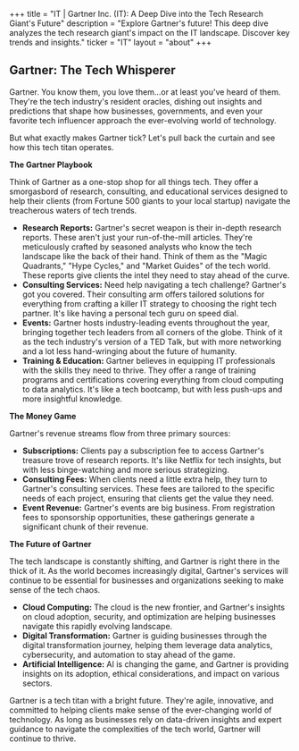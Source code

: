 +++
title = "IT |  Gartner Inc. (IT):  A Deep Dive into the Tech Research Giant's Future"
description = "Explore Gartner's future!  This deep dive analyzes the tech research giant's impact on the IT landscape. Discover key trends and insights."
ticker = "IT"
layout = "about"
+++

        


## Gartner: The Tech Whisperer 

Gartner.  You know them, you love them...or at least you've heard of them. They're the tech industry's resident oracles, dishing out insights and predictions that shape how businesses, governments, and even your favorite tech influencer approach the ever-evolving world of technology. 

But what exactly makes Gartner tick? Let's pull back the curtain and see how this tech titan operates.

**The Gartner Playbook**

Think of Gartner as a one-stop shop for all things tech. They offer a smorgasbord of research, consulting, and educational services designed to help their clients (from Fortune 500 giants to your local startup) navigate the treacherous waters of tech trends.

* **Research Reports:** Gartner's secret weapon is their in-depth research reports. These aren't just your run-of-the-mill articles. They're meticulously crafted by seasoned analysts who know the tech landscape like the back of their hand.  Think of them as the "Magic Quadrants," "Hype Cycles," and "Market Guides" of the tech world. These reports give clients the intel they need to stay ahead of the curve.
* **Consulting Services:**  Need help navigating a tech challenge? Gartner's got you covered. Their consulting arm offers tailored solutions for everything from crafting a killer IT strategy to choosing the right tech partner. It's like having a personal tech guru on speed dial.
* **Events:**  Gartner hosts industry-leading events throughout the year,  bringing together tech leaders from all corners of the globe.  Think of it as the tech industry's version of a TED Talk, but with more networking and a lot less hand-wringing about the future of humanity.  
* **Training & Education:**  Gartner believes in equipping IT professionals with the skills they need to thrive.  They offer a range of training programs and certifications covering everything from cloud computing to data analytics. It's like a tech bootcamp, but with less push-ups and more insightful knowledge.

**The Money Game**

Gartner's revenue streams flow from three primary sources:

* **Subscriptions:** Clients pay a subscription fee to access Gartner's treasure trove of research reports. It's like Netflix for tech insights, but with less binge-watching and more serious strategizing.
* **Consulting Fees:**  When clients need a little extra help, they turn to Gartner's consulting services. These fees are tailored to the specific needs of each project, ensuring that clients get the value they need.  
* **Event Revenue:**  Gartner's events are big business. From registration fees to sponsorship opportunities, these gatherings generate a significant chunk of their revenue.  

**The Future of Gartner**

The tech landscape is constantly shifting, and Gartner is right there in the thick of it.  As the world becomes increasingly digital, Gartner's services will continue to be essential for businesses and organizations seeking to make sense of the tech chaos.

* **Cloud Computing:**  The cloud is the new frontier, and Gartner's insights on cloud adoption, security, and optimization are helping businesses navigate this rapidly evolving landscape.
* **Digital Transformation:** Gartner is guiding businesses through the digital transformation journey, helping them leverage data analytics, cybersecurity, and automation to stay ahead of the game.
* **Artificial Intelligence:**  AI is changing the game, and Gartner is providing insights on its adoption, ethical considerations, and impact on various sectors.

Gartner is a tech titan with a bright future. They're agile, innovative, and committed to helping clients make sense of the ever-changing world of technology.  As long as businesses rely on data-driven insights and expert guidance to navigate the complexities of the tech world, Gartner will continue to thrive. 

        